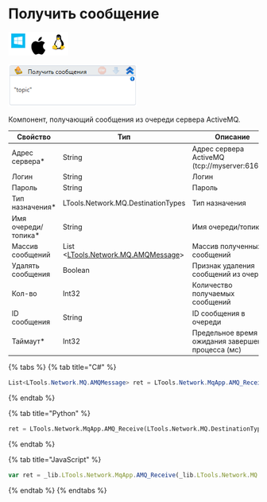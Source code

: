 # Получить сообщение

![](<../../../../.gitbook/assets/image (100) (1) (1) (122).png>)

![](<../../../../.gitbook/assets/image (359).png>)

Компонент, получающий сообщения из очереди сервера ActiveMQ.

| Свойство             | Тип                                                               | Описание                                           |
| -------------------- | ----------------------------------------------------------------- | -------------------------------------------------- |
| Адрес сервера\*      | String                                                            | Адрес сервера ActiveMQ (tcp://myserver:61616/)     |
| Логин                | String                                                            | Логин                                              |
| Пароль               | String                                                            | Пароль                                             |
| Тип назначения\*     | LTools.Network.MQ.DestinationTypes                                | Тип назначения                                     |
| Имя очереди/топика\* | String                                                            | Имя очереди/топика                                 |
| Массив сообщений     | List <[LTools.Network.MQ.AMQMessage](../datatypes/amqmessage.md)> | Массив полученных сообщений                        |
| Удалять сообщения    | Boolean                                                           | Признак удаления сообщений из очереди              |
| Кол-во               | Int32                                                             | Количество получаемых сообщений                    |
| ID сообщения         | String                                                            | ID сообщения в очереди                             |
| Таймаут\*            | Int32                                                             | Предельное время ожидания завершения процесса (мс) |

{% tabs %}
{% tab title="C#" %}
```csharp
List<LTools.Network.MQ.AMQMessage> ret = LTools.Network.MqApp.AMQ_Receive(LTools.Network.MQ.DestinationTypes.TOPIC, "tcp://myserver:61616/", "login", "password", "topic", true, 10000, 10);
```
{% endtab %}

{% tab title="Python" %}
```python
ret = LTools.Network.MqApp.AMQ_Receive(LTools.Network.MQ.DestinationTypes.TOPIC, "tcp://myserver:61616/", "login", "password", "topic", True, 10000, 10)
```
{% endtab %}

{% tab title="JavaScript" %}
```javascript
var ret = _lib.LTools.Network.MqApp.AMQ_Receive(_lib.LTools.Network.MQ.DestinationTypes.TOPIC, "tcp://myserver:61616/", "login", "password", "topic", true, 10000, 10);
```
{% endtab %}
{% endtabs %}
